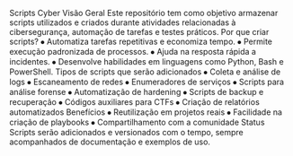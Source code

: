 Scripts Cyber
Visão Geral
Este repositório tem como objetivo armazenar scripts utilizados e criados durante atividades relacionadas à cibersegurança, automação de tarefas e testes práticos.
Por que criar scripts?
⦁	Automatiza tarefas repetitivas e economiza tempo.
⦁	Permite execução padronizada de processos.
⦁	Ajuda na resposta rápida a incidentes.
⦁	Desenvolve habilidades em linguagens como Python, Bash e PowerShell.
Tipos de scripts que serão adicionados
⦁	Coleta e análise de logs
⦁	Escaneamento de redes
⦁	Enumeradores de serviços
⦁	Scripts para análise forense
⦁	Automatização de hardening
⦁	Scripts de backup e recuperação
⦁	Códigos auxiliares para CTFs
⦁	Criação de relatórios automatizados
Benefícios
⦁	Reutilização em projetos reais
⦁	Facilidade na criação de playbooks
⦁	Compartilhamento com a comunidade
Status
Scripts serão adicionados e versionados com o tempo, sempre acompanhados de documentação e exemplos de uso.
